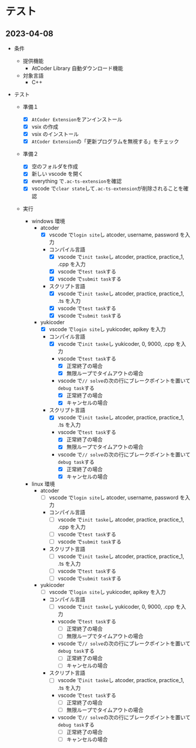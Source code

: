 # テスト

## 2023-04-08

- 条件
  - 提供機能
    - AtCoder Library 自動ダウンロード機能
  - 対象言語
    - C++
- テスト

  - 準備１
    - [x] `AtCoder Extension`をアンインストール
    - [x] vsix の作成
    - [x] vsix のインストール
    - [x] `AtCoder Extension`の「更新プログラムを無視する」をチェック
  - 準備２
    - [x] 空のフォルダを作成
    - [x] 新しい vscode を開く
    - [x] everything で`.ac-ts-extension`を確認
    - [x] vscode で`clear state`して`.ac-ts-extension`が削除されることを確認
  - 実行

    - windows 環境
      - atcoder
        - [x] vscode で`login site`し atcoder, username, password を入力
        - コンパイル言語
          - [x] vscode で`init taske`し atcoder, practice, practice_1, .cpp を入力
          - [x] vscode で`test task`する
          - [x] vscode で`submit task`する
        - スクリプト言語
          - [x] vscode で`init taske`し atcoder, practice, practice_1, .ts を入力
          - [x] vscode で`test task`する
          - [x] vscode で`submit task`する
      - yukicoder
        - [x] vscode で`login site`し yukicoder, apikey を入力
        - コンパイル言語
          - [x] vscode で`init taske`し yukicoder, 0, 9000, .cpp を入力
          - vscode で`test task`する
            - [x] 正常終了の場合
            - [x] 無限ループでタイムアウトの場合
          - vscode で`// solve`の次の行にブレークポイントを置いて`debug task`する
            - [x] 正常終了の場合
            - [x] キャンセルの場合
        - スクリプト言語
          - [x] vscode で`init taske`し atcoder, practice, practice_1, .ts を入力
          - vscode で`test task`する
            - [x] 正常終了の場合
            - [x] 無限ループでタイムアウトの場合
          - vscode で`// solve`の次の行にブレークポイントを置いて`debug task`する
            - [x] 正常終了の場合
            - [x] キャンセルの場合
    - linux 環境
      - atcoder
        - [ ] vscode で`login site`し atcoder, username, password を入力
        - コンパイル言語
          - [ ] vscode で`init taske`し atcoder, practice, practice_1, .cpp を入力
          - [ ] vscode で`test task`する
          - [ ] vscode で`submit task`する
        - スクリプト言語
          - [ ] vscode で`init taske`し atcoder, practice, practice_1, .ts を入力
          - [ ] vscode で`test task`する
          - [ ] vscode で`submit task`する
      - yukicoder
        - [ ] vscode で`login site`し yukicoder, apikey を入力
        - コンパイル言語
          - [ ] vscode で`init taske`し yukicoder, 0, 9000, .cpp を入力
          - vscode で`test task`する
            - [ ] 正常終了の場合
            - [ ] 無限ループでタイムアウトの場合
          - vscode で`// solve`の次の行にブレークポイントを置いて`debug task`する
            - [ ] 正常終了の場合
            - [ ] キャンセルの場合
        - スクリプト言語
          - [ ] vscode で`init taske`し atcoder, practice, practice_1, .ts を入力
          - vscode で`test task`する
            - [ ] 正常終了の場合
            - [ ] 無限ループでタイムアウトの場合
          - vscode で`// solve`の次の行にブレークポイントを置いて`debug task`する
            - [ ] 正常終了の場合
            - [ ] キャンセルの場合
